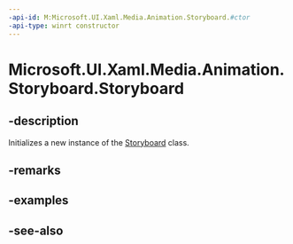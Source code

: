 ```yaml
---
-api-id: M:Microsoft.UI.Xaml.Media.Animation.Storyboard.#ctor
-api-type: winrt constructor
---
```


<!-- Method syntax
public Storyboard()
-->

# Microsoft.UI.Xaml.Media.Animation.Storyboard.Storyboard

## -description
Initializes a new instance of the [Storyboard](storyboard.md) class.

## -remarks

## -examples

## -see-also
